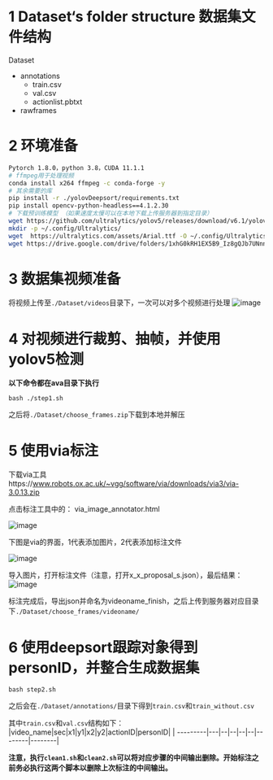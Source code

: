 # 1 Dataset‘s folder structure 数据集文件结构
Dataset
- annotations
    + train.csv
    +  val.csv
    + actionlist.pbtxt
- rawframes
# 2 环境准备
``` bash
Pytorch 1.8.0，python 3.8，CUDA 11.1.1
# ffmpeg用于处理视频
conda install x264 ffmpeg -c conda-forge -y
# 其余需要的库
pip install -r ./yolovDeepsort/requirements.txt
pip install opencv-python-headless==4.1.2.30
# 下载预训练模型 （如果速度太慢可以在本地下载上传服务器到指定目录）
wget https://github.com/ultralytics/yolov5/releases/download/v6.1/yolov5s.pt -O ./yolovDeepsort/yolov5/yolov5s.pt 
mkdir -p ~/.config/Ultralytics/
wget  https://ultralytics.com/assets/Arial.ttf -O ~/.config/Ultralytics/Arial.ttf
wget https://drive.google.com/drive/folders/1xhG0kRH1EX5B9_Iz8gQJb7UNnn_riXi6 -O ./yolovDeepsort/deep_sort_pytorch/deep_sort/deep/checkpoint/ckpt.t7 
```


# 3 数据集视频准备
将视频上传至`./Dataset/videos`目录下，一次可以对多个视频进行处理
![image](https://img-blog.csdnimg.cn/1f996811ec164f08b21f04e42220601a.png)
# 4 对视频进行裁剪、抽帧，并使用yolov5检测
**以下命令都在ava目录下执行**
```
bash ./step1.sh
```
之后将`./Dataset/choose_frames.zip`下载到本地并解压
# 5 使用via标注
下载via工具https://www.robots.ox.ac.uk/~vgg/software/via/downloads/via3/via-3.0.13.zip

点击标注工具中的： via_image_annotator.html<br>

![image](https://img-blog.csdnimg.cn/fec0e87d18ab48c2af8299791a1e71af.png?x-oss-process=image/watermark,type_d3F5LXplbmhlaQ,shadow_50,text_Q1NETiBAQ1Yt5p2o5biG,size_18,color_FFFFFF,t_70,g_se,x_16)

下图是via的界面，1代表添加图片，2代表添加标注文件<br>

![image](https://img-blog.csdnimg.cn/6c896dd36f284f2286867510c705a7de.png?x-oss-process=image/watermark,type_d3F5LXplbmhlaQ,shadow_50,text_Q1NETiBAQ1Yt5p2o5biG,size_20,color_FFFFFF,t_70,g_se,x_16)

导入图片，打开标注文件（注意，打开x_x_proposal_s.json），最后结果：<br>
![image](https://img-blog.csdnimg.cn/ba44be0e5d454a2ba063e363b179daea.png?x-oss-process=image/watermark,type_d3F5LXplbmhlaQ,shadow_50,text_Q1NETiBAQ1Yt5p2o5biG,size_20,color_FFFFFF,t_70,g_se,x_16)

标注完成后，导出json并命名为videoname_finish，之后上传到服务器对应目录下`./Dataset/choose_frames/videoname/`

# 6 使用deepsort跟踪对象得到personID，并整合生成数据集
```
bash step2.sh
```
之后会在`./Dataset/annotations/`目录下得到`train.csv`和`train_without.csv`

其中`train.csv`和`val.csv`结构如下：
|video_name|sec|x1|y1|x2|y2|actionID|personID|
| ---------|---|--|--|--|--|--------|--------|   

**注意，执行`clean1.sh`和`clean2.sh`可以将对应步骤的中间输出删除。开始标注之前务必执行这两个脚本以删除上次标注的中间输出。**

